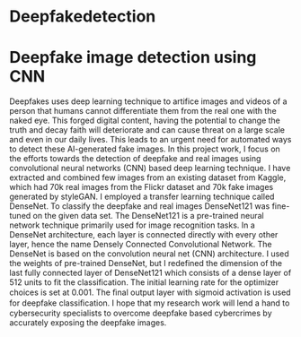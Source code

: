 # Deepfakedetection
# Deepfake image detection using CNN
Deepfakes uses deep learning technique to artifice images and videos of a person that humans cannot differentiate them from the real one with the naked eye. This forged digital content, having the potential to change the truth and decay faith will deteriorate and can cause threat on a large scale and even in our daily lives. This leads to an urgent need for automated ways to detect these AI-generated fake images.
In this project work, I focus on the efforts towards the detection of deepfake and real images using convolutional neural networks (CNN) based deep learning technique. I have extracted and combined few images from an existing dataset from Kaggle, which had 70k real images from the Flickr dataset and 70k fake images generated by styleGAN. I employed a transfer learning technique called DenseNet. To classify the deepfake and real images DenseNet121 was fine-tuned on the given data set. The DenseNet121 is a pre-trained neural network technique primarily used for image recognition tasks. In a DenseNet architecture, each layer is connected directly with every other layer, hence the name Densely Connected Convolutional Network. The DenseNet is based on the convolution neural net (CNN) architecture.
I used the weights of pre-trained DenseNet, but I redefined the dimension of the last fully connected layer of DenseNet121 which consists of a dense layer of 512 units to fit the classification. The initial learning rate for the optimizer choices is set at 0.001. The ﬁnal output layer with sigmoid activation is used for deepfake classiﬁcation.
I hope that my research work will lend a hand to cybersecurity specialists to overcome deepfake based cybercrimes by accurately exposing the deepfake images.
